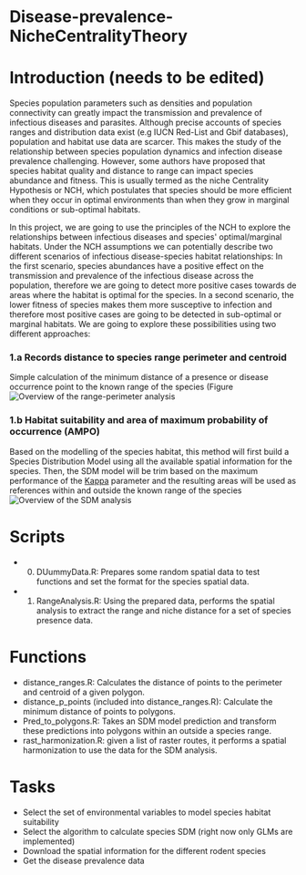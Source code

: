 # Disease-prevalence-NicheCentralityTheory
# Introduction (needs to be edited)
Species population parameters such as densities and population connectivity can greatly impact the transmission and prevalence of infectious diseases and parasites. Although precise accounts of species ranges and distribution data exist (e.g IUCN Red-List and Gbif databases), population and habitat use data are scarcer. This makes the study of the relationship between species population dynamics and infection disease prevalence challenging. However, some authors have proposed that species habitat quality and distance to range can impact species abundance and fitness. This is usually termed as the niche Centrality Hypothesis or NCH, which postulates that species should be more efficient when they occur in optimal environments than when they grow in marginal conditions or sub-optimal habitats.  

In this project, we are going to use the principles of the NCH to explore the relationships between infectious diseases and species' optimal/marginal habitats. Under the NCH assumptions we can potentially describe two different scenarios of infectious disease-species habitat relationships: In the first scenario, species abundances have a positive effect on the transmission and prevalence of the infectious disease across the population, therefore we are going to detect more positive cases towards de areas where the habitat is optimal for the species. In a second scenario, the lower fitness of species makes them more susceptive to infection and therefore most positive cases are going to be detected in sub-optimal or marginal habitats.  We are going to explore these possibilities using two different approaches: 
### 1.a Records distance to species range perimeter and centroid
Simple calculation of the minimum distance of a presence or disease occurrence point to the known range of the species (Figure
![Overview of the range-perimeter analysis](Range_distance.png)

### 1.b Habitat suitability and area of maximum probability of occurrence (AMPO)
Based on the modelling of the species habitat, this method will first build a Species Distribution Model using all the available spatial information for the species. Then, the SDM model will be trim based on the maximum performance of the [Kappa]() parameter and the resulting areas will be used as references within and outside the known range of the species 
![Overview of the SDM analysis](SDM_distance.png)

# Scripts
- 0. DUummyData.R: Prepares some random spatial data to test functions and set the format for the species spatial data.
- 1. RangeAnalysis.R: Using the prepared data, performs the spatial analysis to extract the range and niche distance for a set of species presence data.
# Functions
- distance_ranges.R: Calculates the distance of points to the perimeter and centroid of a given polygon.
- distance_p_points (included into distance_ranges.R): Calculate the minimum distance of points to polygons.
- Pred_to_polygons.R: Takes an SDM model prediction and transform these predictions into polygons within an outside a species range.
- rast_harmonization.R: given a list of raster routes, it performs a spatial harmonization to use the data for the SDM analysis. 

# Tasks
- Select the set of environmental variables to model species habitat suitability
- Select the algorithm to calculate species SDM (right now only GLMs are implemented)
- Download the spatial information for the different rodent species
- Get the disease prevalence data
